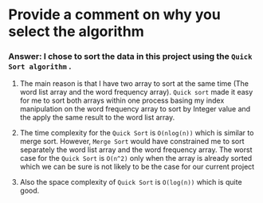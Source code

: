 # Provide a comment on why you select the algorithm
### Answer: I chose to sort the data in this project using the ```Quick Sort algorithm``` .
1. The main reason is that I have two array to sort at the same time (The word list array and the word frequency array). 
```Quick sort``` made it easy for me to sort both arrays within one process basing my index manipulation on the word 
frequency array to sort by Integer value and the apply the same result to the word list array.


2. The time complexity for the ```Quick Sort``` is ```O(nlog(n))``` which is similar to merge sort. 
However, ```Merge Sort``` would have constrained me to sort separately the word list array and the word 
frequency array. The worst case for the ```Quick Sort``` is ```O(n^2)```  only when the array is already 
sorted which we can be sure is not likely to be the case for our current project

3. Also the space complexity of ```Quick Sort``` is ```O(log(n))``` which is quite good.
